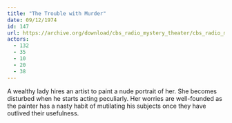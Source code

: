 ```yaml
---
title: "The Trouble with Murder"
date: 09/12/1974
id: 147
url: https://archive.org/download/cbs_radio_mystery_theater/cbs_radio_mystery_theater-0101-0150.zip/cbs_radio_mystery_theater-0101-0150%2Fcbsrmt_0147_the_trouble_with_murder.mp3
actors:
  - 132
  - 35
  - 10
  - 20
  - 38
---
```

A wealthy lady hires an artist to paint a nude portrait of her. She becomes disturbed when he starts acting peculiarly. Her worries are well-founded as the painter has a nasty habit of mutilating his subjects once they have outlived their usefulness.